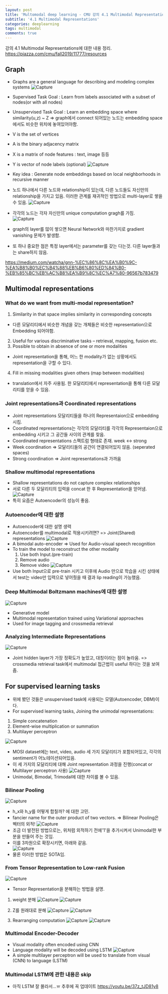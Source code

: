 ```yaml
---
layout: post
title: 'Multomodal deep learning - CMU 강의 4.1 Multimodal Representations'
subtitle: '4.1 Multimodal Representations'
categories: deeplearning
tags: multimodal
comments: true
---
```



강의 4.1 Multimodal Representations에 대한 내용 정리.
https://piazza.com/cmu/fall2019/11777/resources

## Graph 
- Graphs are a general language for describing and modeling complex systems
![Capture](/assets/img/post/multimodal/2021-1-10-multimodal-0.JPG)
- Supervised Task Goal : Learn from labels associated with a subset of nodes(or with all nodes) 
- Unsupervised Task Goal : Learn an embedding space where similarity(u,z) ~ Z  => graph에서 connect 되어있는 노드는 embedding space에서도 비슷한 위치에 놓여있어야함. 

- V is the set of vertices
- A is the binary adjacency matrix
- X is a matrix of node features : text, image 등등 
- Y is vector of node labels (optional)
![Capture](/assets/img/post/multimodal/2021-1-10-multimodal-1.JPG)
- Key idea : Generate node embeddings based on local neighborhoods in recursive manner 
- 노드 하나에서 다른 노드와 relationship이 있는데, 다른 노드들도 자신만의 relationship을 가지고 있음. 이러한 관계를 재귀적인 방법으로 multi-layer로 쌓을 수 있음.
![Capture](/assets/img/post/multimodal/2021-1-10-multimodal-2.JPG)
- 각각의 노드는 각자 자신만의 unique computation gragh를 가짐.  
![Capture](/assets/img/post/multimodal/2021-1-10-multimodal-3.JPG)
- graph의 layer를 많이 쌓으면 Neural Network와 마찬가지로 gradient vanishing 문제가 발생함.
- 또 하나 중요한 점은 특정 layer에서는 parameter를 갖는 다는것. 다른 layer들과는 share하지 않음.   

https://medium.com/watcha/gnn-%EC%86%8C%EA%B0%9C-%EA%B8%B0%EC%B4%88%EB%B6%80%ED%84%B0-%EB%85%BC%EB%AC%B8%EA%B9%8C%EC%A7%80-96567b783479


##  Multimodal representations

### What do we want from multi-modal representation?
1. Similarity in that space implies similarity in corresponding concepts
- 다른 모달리티에서 비슷한 개념을 갖는 개체들은 비슷한 representation으로 Embedding 되어야함. 
2. Useful for various discriminative tasks – retrieval, mapping, fusion etc.
3. Possible to obtain in absence of one or more modalities
- Joint representation을 통해, 어느 한 modality가 없는 상황에서도 representation을 구할 수 있다. 
4. Fill in missing modalities given others (map between modalities)
- translation에서 자주 사용됨. 한 모달리티에서 representation을 통해 다른 모달리티를 얻을 수 있음. 


### Joint representations과 Coordinated representations
- Joint representations 모달리티들을 하나의 Representaion으로 embedding 시킴. 
- Coordinated representations는 각각의 모달리티를 각각의 Representaion으로 embedding 시키고 그 공간들 사이의 관계를 찾음. 
- Coordinated representations 스팩트럼 형태로 존재. week <-> strong 
- Week coordination => 모달리티들의 공간이 연결되어있지 않음. (seperated spaces)
- Strong coordination => Joint representations과 가까움

### Shallow multimodal representations
- Shallow representations do not capture complex relationships
- 서로 다른 두 모달리티의 입력을 concat 한 후 Representation을 얻어냄. 
![Capture](/assets/img/post/multimodal/2021-1-10-multimodal-4.JPG)
- 특히 요즘은 Autoencoder의 성능이 좋음. 


### Autoencoder에 대한 설명 
- Autoencoder에 대한 설명 생력
- Autoencoder를 multimodal로 적용시키려면? => Joint(Shared) representations
![Capture](/assets/img/post/multimodal/2021-1-10-multimodal-5.JPG)
- A bimodal auto-encoder => Used for Audio-visual speech recognition
- To train the model to reconstruct the other modality
  1. Use both Input.(pre-train)
  2. Remove audio
  3. Remove video
![Capture](/assets/img/post/multimodal/2021-1-10-multimodal-6.JPG)
- Use both Input으로 pre-train 시키고 이후에 Audio 만으로 학습을 시킨 상태에서 test는 video만 입력으로 넣어줬을 때 결과 lip reading이 가능했음. 

### Deep Multimodal Boltzmann machines에 대한 설명 
![Capture](/assets/img/post/multimodal/2021-1-10-multimodal-7.JPG)
- Generative model
- Multimodal representation trained using Variational approaches
- Used for image tagging and crossmedia retrieval
### Analyzing Intermediate Representations
![Capture](/assets/img/post/multimodal/2021-1-10-multimodal-8.JPG)
- Joint hidden layer가 가장 정확도가 높았고, 대칭이라는 점이 놀라움. => crossmedia retrieval task에서 multimodal 접근법이 useful 하다는 것을 보여줌.

## For supervised learning tasks
- 위에 봤던 것들은 unsupervised task에 사용되는 모델(Autoencoder, DBM)이다. 
-  For supervised learning tasks, Joining the unimodal representations:
  1. Simple concatenation
  2. Element-wise multiplication or summation
  3. Multilayer perceptron

![Capture](/assets/img/post/multimodal/2021-1-10-multimodal-9.JPG)
- MOSI dataset에는 text, video, audio 세 가지 모달리티가 포함되어있고, 각각의 sentiment가 어노테이션되어있음. 
- 이 세 가지의 모달리티에 대해 Joint representation 과정을 진행(concat or Multilayer perceptron 사용) 
![Capture](/assets/img/post/multimodal/2021-1-10-multimodal-10.JPG)
- Unimodal, Bimodal, Trimodal에 대한 차이를 볼 수 있음. 

### Bilinear Pooling
![Capture](/assets/img/post/multimodal/2021-1-10-multimodal-11.JPG)
- h_x와 h_y를 어떻게 합칠까? 에 대한 고민. 
- fancier name for the outer product of two vectors. => Bilinear Pooling은 벡터의 외적!
![Capture](/assets/img/post/multimodal/2021-1-10-multimodal-12.JPG)
- 조금 더 발전된 방법으로는, 위처럼 외적하기 전에'1'을 추가시켜서 Unimodal한 부분을 만들어 주는 것임.
- 이를 3차원으로 확장시키면, 아래와 같음.  
![Capture](/assets/img/post/multimodal/2021-1-10-multimodal-13.JPG)
- 물론 이러한 방법은 SOTA임. 

### From Tensor Representation to Low-rank Fusion
![Capture](/assets/img/post/multimodal/2021-1-10-multimodal-14.JPG)
- Tensor Representation을 분해하는 방법을 설명. 
1. weight 분해 
![Capture](/assets/img/post/multimodal/2021-1-10-multimodal-15.JPG)
![Capture](/assets/img/post/multimodal/2021-1-10-multimodal-16.JPG)

2. Z를 원래대로 분해 
![Capture](/assets/img/post/multimodal/2021-1-10-multimodal-17.JPG)
![Capture](/assets/img/post/multimodal/2021-1-10-multimodal-18.JPG)

3. Rearranging computation
![Capture](/assets/img/post/multimodal/2021-1-10-multimodal-19.JPG)
![Capture](/assets/img/post/multimodal/2021-1-10-multimodal-20.JPG)

### Multimodal Encoder-Decoder
- Visual modality often encoded using CNN
- Language modality will be decoded using LSTM
![Capture](/assets/img/post/multimodal/2021-1-10-multimodal-21.JPG)
- A simple multilayer perceptron will be used to translate from visual (CNN) to language (LSTM)

### Multimodal LSTM에 관한 내용은 skip
- 아직 LSTM 잘 몰라서...ㅠ 추후에 꼭 업데이트 
https://youtu.be/37z_tJD81y8
